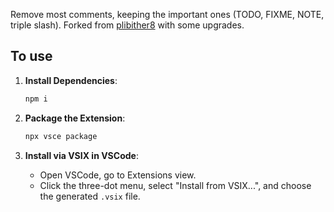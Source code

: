 Remove most comments, keeping the important ones (TODO, FIXME, NOTE, triple slash). Forked from [plibither8](https://github.com/plibither8/vscode-remove-comments) with some upgrades.


## To use

1. **Install Dependencies**: 
    ```sh
    npm i
    ```

2. **Package the Extension**: 
    ```sh
    npx vsce package
    ```

3. **Install via VSIX in VSCode**: 
    - Open VSCode, go to Extensions view.
    - Click the three-dot menu, select "Install from VSIX...", and choose the generated `.vsix` file.

